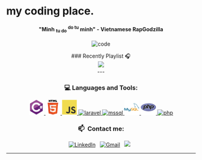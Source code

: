 <h1 align="left">my coding place. </h1>

<div align="center">
  <h4>
    "Minh <sub>tu do</sub> <sup>do tu</sup> minh" - Vietnamese RapGodzilla
  </h4>
</div>  

<div align="center">
  
  ![code](https://github.com/lan123456ok/lan123456ok/assets/64628837/7ccfb6dc-2ea3-4490-bc43-72eb68ad289e)
</div>  

<!-- BEGIN YOUTUBE-CARDS -->
<div align="center">
  ### Recently Playlist 🎧
<br>
<div>
  <div align="center">
    <img width="180" src="https://64.media.tumblr.com/95c3d5dbe4aafac1a6765e4d0f1e989d/a85423a672a0bd64-c7/s1280x1920/764019b86f06475c5135f93dc1a73f1969525e23.png">
  </div>
</div>
<!-- END YOUTUBE-CARDS -->
---

 ### 💻 Languages and Tools:
<a href="https://www.w3schools.com/cs/" target="_blank" rel="noreferrer"> <img src="https://raw.githubusercontent.com/devicons/devicon/master/icons/csharp/csharp-original.svg" alt="csharp" width="40" height="40"/> </a> 
<a href="https://www.w3.org/html/" target="_blank" rel="noreferrer"> <img src="https://raw.githubusercontent.com/devicons/devicon/master/icons/html5/html5-original-wordmark.svg" alt="html5" width="40" height="40"/> </a> 
<a href="https://developer.mozilla.org/en-US/docs/Web/JavaScript" target="_blank" rel="noreferrer"> <img src="https://raw.githubusercontent.com/devicons/devicon/master/icons/javascript/javascript-original.svg" alt="javascript" width="40" height="40"/> </a> 
<a href="https://laravel.com/" target="_blank" rel="noreferrer"> <img src="https://w7.pngwing.com/pngs/175/668/png-transparent-laravel-react-web-application-development-php-github-github-angle-rectangle-logo.png" alt="laravel" width="40" height="40"/> </a> 
<a href="https://www.microsoft.com/en-us/sql-server" target="_blank" rel="noreferrer"> <img src="https://www.svgrepo.com/show/303229/microsoft-sql-server-logo.svg" alt="mssql" width="40" height="40"/> 
</a> 
<a href="https://www.mysql.com/" target="_blank" rel="noreferrer"> <img src="https://raw.githubusercontent.com/devicons/devicon/master/icons/mysql/mysql-original-wordmark.svg" alt="mysql" width="40" height="40"/> </a> 
<a href="https://www.php.net" target="_blank" rel="noreferrer"> <img src="https://raw.githubusercontent.com/devicons/devicon/master/icons/php/php-original.svg" alt="php" width="40" height="40"/> </a>
<a href="https://vuejs.org/" target="_blank" rel="noreferrer"> <img src="https://user-images.githubusercontent.com/25181517/117448124-a2da9800-af3e-11eb-85d2-bd1b69b65603.png" alt="php" width="40" height="40"/> </a>

### 📫 &nbsp;Contact me:
<a href="https://www.linkedin.com/in/my-nguyen-chi-842303291/"><img alt="LinkedIn" src="https://img.shields.io/badge/linkedin%20-%230077B5.svg?&style=flat&logo=linkedin&logoColor=white"/></a> &nbsp;
<a href="mailto:my.nc.work@gmail.com"><img alt="Gmail" src="https://img.shields.io/badge/Gmail-D14836?style=flat&logo=gmail&logoColor=white" /></a> &nbsp;
<a href="https://www.instagram.com/wan_myxxaka/"><img src="https://img.shields.io/badge/-@wan_myxxaka-E4405F?style=flat&logo=Instagram&logoColor=white"/></a> &nbsp;

  
</div>  


---


